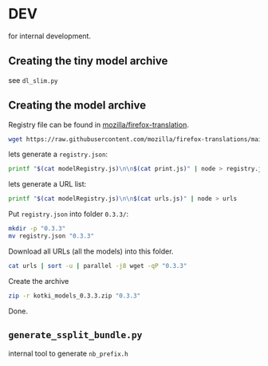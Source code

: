 # DEV

for internal development.

## Creating the tiny model archive

see `dl_slim.py`

## Creating the model archive 

Registry file can be found in [mozilla/firefox-translation](https://raw.githubusercontent.com/mozilla/firefox-translations/main/extension/model/modelRegistry.js).

```bash
wget https://raw.githubusercontent.com/mozilla/firefox-translations/main/extension/model/modelRegistry.js
```

lets generate a `registry.json`:

```bash
printf "$(cat modelRegistry.js)\n\n$(cat print.js)" | node > registry.json
```

lets generate a URL list:

```bash
printf "$(cat modelRegistry.js)\n\n$(cat urls.js)" | node > urls
```

Put `registry.json` into folder `0.3.3/`:

```bash
mkdir -p "0.3.3"
mv registry.json "0.3.3"
```

Download all URLs (all the models) into this folder.

```bash
cat urls | sort -u | parallel -j8 wget -qP "0.3.3"
```

Create the archive

```bash
zip -r kotki_models_0.3.3.zip "0.3.3"
```

Done.

## `generate_ssplit_bundle.py`

internal tool to generate `nb_prefix.h`
